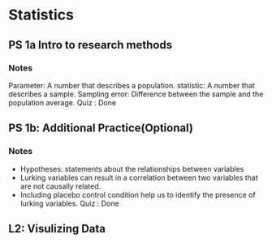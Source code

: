 # Statistics
## PS 1a Intro to research methods
### Notes
 Parameter: A number that describes a population.
 statistic: A number that describes a sample.
 Sampling error: Difference between the sample and the population average.
Quiz : Done
## PS 1b: Additional Practice(Optional)
### Notes 
* Hypotheses: statements about the relationships between variables
* Lurking variables can result in a correlation between two variables that are not causally related. 
* Including placebo control condition help us to identify the presence of lurking variables.
Quiz : Done
## L2: Visulizing Data
